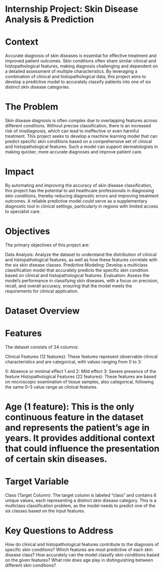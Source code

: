# Internship Project: Skin Disease Analysis & Prediction
# Context
Accurate diagnosis of skin diseases is essential for effective treatment and improved patient outcomes. Skin conditions often share similar clinical and histopathological features, making diagnosis challenging and dependent on a detailed assessment of multiple characteristics. By leveraging a combination of clinical and histopathological data, this project aims to develop a predictive model to accurately classify patients into one of six distinct skin disease categories.

# The Problem
Skin disease diagnosis is often complex due to overlapping features across different conditions. Without precise classification, there is an increased risk of misdiagnosis, which can lead to ineffective or even harmful treatment. This project seeks to develop a machine learning model that can predict specific skin conditions based on a comprehensive set of clinical and histopathological features. Such a model can support dermatologists in making quicker, more accurate diagnoses and improve patient care.

# Impact
By automating and improving the accuracy of skin disease classification, this project has the potential to aid healthcare professionals in diagnosing skin conditions, thereby reducing diagnostic errors and improving treatment outcomes. A reliable predictive model could serve as a supplementary diagnostic tool in clinical settings, particularly in regions with limited access to specialist care.

# Objectives
The primary objectives of this project are:

Data Analysis: Analyze the dataset to understand the distribution of clinical and histopathological features, as well as how these features correlate with the six skin disease classes.
Predictive Modeling: Develop a multiclass classification model that accurately predicts the specific skin condition based on clinical and histopathological features.
Evaluation: Assess the model’s performance in classifying skin diseases, with a focus on precision, recall, and overall accuracy, ensuring that the model meets the requirements for clinical application.

# Dataset Overview
# Features
The dataset consists of 34 columns:

Clinical Features (12 features): These features represent observable clinical characteristics and are categorical, with values ranging from 0 to 3:

0: Absence or minimal effect
1 and 2: Mild effect
3: Severe presence of the feature
Histopathological Features (22 features): These features are based on microscopic examination of tissue samples, also categorical, following the same 0–3 value range as clinical features.

# Age (1 feature): This is the only continuous feature in the dataset and represents the patient’s age in years. It provides additional context that could influence the presentation of certain skin diseases.

# Target Variable
Class (Target Column): The target column is labeled “class” and contains 6 unique values, each representing a distinct skin disease category. This is a multiclass classification problem, as the model needs to predict one of the six classes based on the input features.
# Key Questions to Address
How do clinical and histopathological features contribute to the diagnosis of specific skin conditions?
Which features are most predictive of each skin disease class?
How accurately can the model classify skin conditions based on the given features?
What role does age play in distinguishing between different skin conditions?



